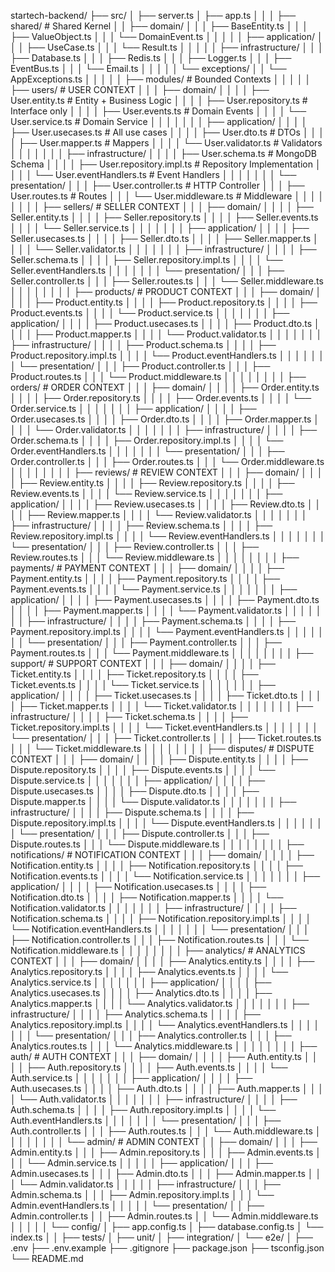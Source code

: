 startech-backend/
├── src/
│ ├── server.ts
│ ├── app.ts
│ │
│ ├── shared/ # Shared Kernel
│ │ ├── domain/
│ │ │ ├── BaseEntity.ts
│ │ │ ├── ValueObject.ts
│ │ │ └── DomainEvent.ts
│ │ │
│ │ ├── application/
│ │ │ ├── UseCase.ts
│ │ │ └── Result.ts
│ │ │
│ │ ├── infrastructure/
│ │ │ ├── Database.ts
│ │ │ ├── Redis.ts
│ │ │ ├── Logger.ts
│ │ │ ├── EventBus.ts
│ │ │ └── Email.ts
│ │ │
│ │ └── exceptions/
│ │ └── AppExceptions.ts
│ │
│ │
│ ├── modules/ # Bounded Contexts
│ │ │
│ │ ├── users/ # USER CONTEXT
│ │ │ ├── domain/
│ │ │ │ ├── User.entity.ts # Entity + Business Logic
│ │ │ │ ├── User.repository.ts # Interface only
│ │ │ │ ├── User.events.ts # Domain Events
│ │ │ │ └── User.service.ts # Domain Service
│ │ │ │
│ │ │ ├── application/
│ │ │ │ ├── User.usecases.ts # All use cases
│ │ │ │ ├── User.dto.ts # DTOs
│ │ │ │ ├── User.mapper.ts # Mappers
│ │ │ │ └── User.validator.ts # Validators
│ │ │ │
│ │ │ ├── infrastructure/
│ │ │ │ ├── User.schema.ts # MongoDB Schema
│ │ │ │ ├── User.repository.impl.ts # Repository Implementation
│ │ │ │ └── User.eventHandlers.ts # Event Handlers
│ │ │ │
│ │ │ └── presentation/
│ │ │ ├── User.controller.ts # HTTP Controller
│ │ │ ├── User.routes.ts # Routes
│ │ │ └── User.middleware.ts # Middleware
│ │ │
│ │ │
│ │ ├── sellers/ # SELLER CONTEXT
│ │ │ ├── domain/
│ │ │ │ ├── Seller.entity.ts
│ │ │ │ ├── Seller.repository.ts
│ │ │ │ ├── Seller.events.ts
│ │ │ │ └── Seller.service.ts
│ │ │ │
│ │ │ ├── application/
│ │ │ │ ├── Seller.usecases.ts
│ │ │ │ ├── Seller.dto.ts
│ │ │ │ ├── Seller.mapper.ts
│ │ │ │ └── Seller.validator.ts
│ │ │ │
│ │ │ ├── infrastructure/
│ │ │ │ ├── Seller.schema.ts
│ │ │ │ ├── Seller.repository.impl.ts
│ │ │ │ └── Seller.eventHandlers.ts
│ │ │ │
│ │ │ └── presentation/
│ │ │ ├── Seller.controller.ts
│ │ │ ├── Seller.routes.ts
│ │ │ └── Seller.middleware.ts
│ │ │
│ │ │
│ │ ├── products/ # PRODUCT CONTEXT
│ │ │ ├── domain/
│ │ │ │ ├── Product.entity.ts
│ │ │ │ ├── Product.repository.ts
│ │ │ │ ├── Product.events.ts
│ │ │ │ └── Product.service.ts
│ │ │ │
│ │ │ ├── application/
│ │ │ │ ├── Product.usecases.ts
│ │ │ │ ├── Product.dto.ts
│ │ │ │ ├── Product.mapper.ts
│ │ │ │ └── Product.validator.ts
│ │ │ │
│ │ │ ├── infrastructure/
│ │ │ │ ├── Product.schema.ts
│ │ │ │ ├── Product.repository.impl.ts
│ │ │ │ └── Product.eventHandlers.ts
│ │ │ │
│ │ │ └── presentation/
│ │ │ ├── Product.controller.ts
│ │ │ ├── Product.routes.ts
│ │ │ └── Product.middleware.ts
│ │ │
│ │ │
│ │ ├── orders/ # ORDER CONTEXT
│ │ │ ├── domain/
│ │ │ │ ├── Order.entity.ts
│ │ │ │ ├── Order.repository.ts
│ │ │ │ ├── Order.events.ts
│ │ │ │ └── Order.service.ts
│ │ │ │
│ │ │ ├── application/
│ │ │ │ ├── Order.usecases.ts
│ │ │ │ ├── Order.dto.ts
│ │ │ │ ├── Order.mapper.ts
│ │ │ │ └── Order.validator.ts
│ │ │ │
│ │ │ ├── infrastructure/
│ │ │ │ ├── Order.schema.ts
│ │ │ │ ├── Order.repository.impl.ts
│ │ │ │ └── Order.eventHandlers.ts
│ │ │ │
│ │ │ └── presentation/
│ │ │ ├── Order.controller.ts
│ │ │ ├── Order.routes.ts
│ │ │ └── Order.middleware.ts
│ │ │
│ │ │
│ │ ├── reviews/ # REVIEW CONTEXT
│ │ │ ├── domain/
│ │ │ │ ├── Review.entity.ts
│ │ │ │ ├── Review.repository.ts
│ │ │ │ ├── Review.events.ts
│ │ │ │ └── Review.service.ts
│ │ │ │
│ │ │ ├── application/
│ │ │ │ ├── Review.usecases.ts
│ │ │ │ ├── Review.dto.ts
│ │ │ │ ├── Review.mapper.ts
│ │ │ │ └── Review.validator.ts
│ │ │ │
│ │ │ ├── infrastructure/
│ │ │ │ ├── Review.schema.ts
│ │ │ │ ├── Review.repository.impl.ts
│ │ │ │ └── Review.eventHandlers.ts
│ │ │ │
│ │ │ └── presentation/
│ │ │ ├── Review.controller.ts
│ │ │ ├── Review.routes.ts
│ │ │ └── Review.middleware.ts
│ │ │
│ │ │
│ │ ├── payments/ # PAYMENT CONTEXT
│ │ │ ├── domain/
│ │ │ │ ├── Payment.entity.ts
│ │ │ │ ├── Payment.repository.ts
│ │ │ │ ├── Payment.events.ts
│ │ │ │ └── Payment.service.ts
│ │ │ │
│ │ │ ├── application/
│ │ │ │ ├── Payment.usecases.ts
│ │ │ │ ├── Payment.dto.ts
│ │ │ │ ├── Payment.mapper.ts
│ │ │ │ └── Payment.validator.ts
│ │ │ │
│ │ │ ├── infrastructure/
│ │ │ │ ├── Payment.schema.ts
│ │ │ │ ├── Payment.repository.impl.ts
│ │ │ │ └── Payment.eventHandlers.ts
│ │ │ │
│ │ │ └── presentation/
│ │ │ ├── Payment.controller.ts
│ │ │ ├── Payment.routes.ts
│ │ │ └── Payment.middleware.ts
│ │ │
│ │ │
│ │ ├── support/ # SUPPORT CONTEXT
│ │ │ ├── domain/
│ │ │ │ ├── Ticket.entity.ts
│ │ │ │ ├── Ticket.repository.ts
│ │ │ │ ├── Ticket.events.ts
│ │ │ │ └── Ticket.service.ts
│ │ │ │
│ │ │ ├── application/
│ │ │ │ ├── Ticket.usecases.ts
│ │ │ │ ├── Ticket.dto.ts
│ │ │ │ ├── Ticket.mapper.ts
│ │ │ │ └── Ticket.validator.ts
│ │ │ │
│ │ │ ├── infrastructure/
│ │ │ │ ├── Ticket.schema.ts
│ │ │ │ ├── Ticket.repository.impl.ts
│ │ │ │ └── Ticket.eventHandlers.ts
│ │ │ │
│ │ │ └── presentation/
│ │ │ ├── Ticket.controller.ts
│ │ │ ├── Ticket.routes.ts
│ │ │ └── Ticket.middleware.ts
│ │ │
│ │ │
│ │ ├── disputes/ # DISPUTE CONTEXT
│ │ │ ├── domain/
│ │ │ │ ├── Dispute.entity.ts
│ │ │ │ ├── Dispute.repository.ts
│ │ │ │ ├── Dispute.events.ts
│ │ │ │ └── Dispute.service.ts
│ │ │ │
│ │ │ ├── application/
│ │ │ │ ├── Dispute.usecases.ts
│ │ │ │ ├── Dispute.dto.ts
│ │ │ │ ├── Dispute.mapper.ts
│ │ │ │ └── Dispute.validator.ts
│ │ │ │
│ │ │ ├── infrastructure/
│ │ │ │ ├── Dispute.schema.ts
│ │ │ │ ├── Dispute.repository.impl.ts
│ │ │ │ └── Dispute.eventHandlers.ts
│ │ │ │
│ │ │ └── presentation/
│ │ │ ├── Dispute.controller.ts
│ │ │ ├── Dispute.routes.ts
│ │ │ └── Dispute.middleware.ts
│ │ │
│ │ │
│ │ ├── notifications/ # NOTIFICATION CONTEXT
│ │ │ ├── domain/
│ │ │ │ ├── Notification.entity.ts
│ │ │ │ ├── Notification.repository.ts
│ │ │ │ ├── Notification.events.ts
│ │ │ │ └── Notification.service.ts
│ │ │ │
│ │ │ ├── application/
│ │ │ │ ├── Notification.usecases.ts
│ │ │ │ ├── Notification.dto.ts
│ │ │ │ ├── Notification.mapper.ts
│ │ │ │ └── Notification.validator.ts
│ │ │ │
│ │ │ ├── infrastructure/
│ │ │ │ ├── Notification.schema.ts
│ │ │ │ ├── Notification.repository.impl.ts
│ │ │ │ └── Notification.eventHandlers.ts
│ │ │ │
│ │ │ └── presentation/
│ │ │ ├── Notification.controller.ts
│ │ │ ├── Notification.routes.ts
│ │ │ └── Notification.middleware.ts
│ │ │
│ │ │
│ │ ├── analytics/ # ANALYTICS CONTEXT
│ │ │ ├── domain/
│ │ │ │ ├── Analytics.entity.ts
│ │ │ │ ├── Analytics.repository.ts
│ │ │ │ ├── Analytics.events.ts
│ │ │ │ └── Analytics.service.ts
│ │ │ │
│ │ │ ├── application/
│ │ │ │ ├── Analytics.usecases.ts
│ │ │ │ ├── Analytics.dto.ts
│ │ │ │ ├── Analytics.mapper.ts
│ │ │ │ └── Analytics.validator.ts
│ │ │ │
│ │ │ ├── infrastructure/
│ │ │ │ ├── Analytics.schema.ts
│ │ │ │ ├── Analytics.repository.impl.ts
│ │ │ │ └── Analytics.eventHandlers.ts
│ │ │ │
│ │ │ └── presentation/
│ │ │ ├── Analytics.controller.ts
│ │ │ ├── Analytics.routes.ts
│ │ │ └── Analytics.middleware.ts
│ │ │
│ │ │
│ │ ├── auth/ # AUTH CONTEXT
│ │ │ ├── domain/
│ │ │ │ ├── Auth.entity.ts
│ │ │ │ ├── Auth.repository.ts
│ │ │ │ ├── Auth.events.ts
│ │ │ │ └── Auth.service.ts
│ │ │ │
│ │ │ ├── application/
│ │ │ │ ├── Auth.usecases.ts
│ │ │ │ ├── Auth.dto.ts
│ │ │ │ ├── Auth.mapper.ts
│ │ │ │ └── Auth.validator.ts
│ │ │ │
│ │ │ ├── infrastructure/
│ │ │ │ ├── Auth.schema.ts
│ │ │ │ ├── Auth.repository.impl.ts
│ │ │ │ └── Auth.eventHandlers.ts
│ │ │ │
│ │ │ └── presentation/
│ │ │ ├── Auth.controller.ts
│ │ │ ├── Auth.routes.ts
│ │ │ └── Auth.middleware.ts
│ │ │
│ │ │
│ │ └── admin/ # ADMIN CONTEXT
│ │ ├── domain/
│ │ │ ├── Admin.entity.ts
│ │ │ ├── Admin.repository.ts
│ │ │ ├── Admin.events.ts
│ │ │ └── Admin.service.ts
│ │ │
│ │ ├── application/
│ │ │ ├── Admin.usecases.ts
│ │ │ ├── Admin.dto.ts
│ │ │ ├── Admin.mapper.ts
│ │ │ └── Admin.validator.ts
│ │ │
│ │ ├── infrastructure/
│ │ │ ├── Admin.schema.ts
│ │ │ ├── Admin.repository.impl.ts
│ │ │ └── Admin.eventHandlers.ts
│ │ │
│ │ └── presentation/
│ │ ├── Admin.controller.ts
│ │ ├── Admin.routes.ts
│ │ └── Admin.middleware.ts
│ │
│ │
│ └── config/
│ ├── app.config.ts
│ ├── database.config.ts
│ └── index.ts
│
│
├── tests/
│ ├── unit/
│ ├── integration/
│ └── e2e/
│
├── .env
├── .env.example
├── .gitignore
├── package.json
├── tsconfig.json
└── README.md
